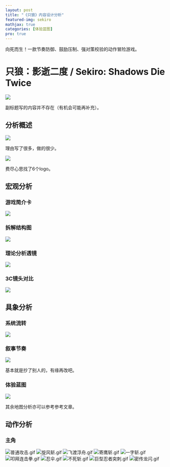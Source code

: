 ```yaml
---
layout: post
title: "《只狼》内容设计分析"
featured-img: sekiro
mathjax: true
categories: [体验蓝图]
pro: true
---
```


向死而生！一款节奏防御、鼓励压制、强对策校验的动作冒险游戏。

<!--more-->

# 只狼：影逝二度 / Sekiro: Shadows Die Twice


![](/assets/img/gameplay/sekiro/1.jpg)

副标题写的内容并不存在（有机会可能再补充）。


## 分析概述

![](/assets/img/gameplay/sekiro/2.jpg)

理由写了很多，做的很少。

![](/assets/img/gameplay/sekiro/3.jpg)

费尽心思找了6个logo。


## 宏观分析


### 游戏简介卡
![](/assets/img/gameplay/sekiro/4.jpg)


### 拆解结构图
![](/assets/img/gameplay/sekiro/5.jpg)


### 理论分析透镜
![](/assets/img/gameplay/sekiro/6.jpg)


### 3C镜头对比
![](/assets/img/gameplay/sekiro/7.jpg)


## 具象分析


### 系统流转
![](/assets/img/gameplay/sekiro/8.jpg)


### 叙事节奏
![](/assets/img/gameplay/sekiro/9.jpg)

基本就是抄了别人的，有缘再改吧。


### 体验蓝图
![](/assets/img/gameplay/sekiro/10.jpg)

其余地图分析亦可以参考参考文章。


## 动作分析


### 主角


![普通攻击.gif](https://i.imgur.com/vb6WBHg.gif)
![旋风斩.gif](https://i.imgur.com/ci5Aqo5.gif)
![飞渡浮舟.gif](https://i.imgur.com/NJ0rtq7.gif)
![寄鹰斩.gif](https://i.imgur.com/WjsQ4rz.gif)
![一字斩.gif](https://i.imgur.com/s5c6nFu.gif)
![叩拜连击拳.gif](https://i.imgur.com/Y1XAmqb.gif)
![忍伞.gif](https://i.imgur.com/KyMfBnE.gif)
![不死斩.gif](https://i.imgur.com/EVR0LtW.gif)
![巨型忍者突刺.gif](https://i.imgur.com/nZhOjSY.gif)
![密传龙闪.gif](https://i.imgur.com/VL1GocN.gif)


<!-- <style>video {
    width: 100%;
    margin: 20 0;
}</style>

<video controls>
  <source src="/assets/img/gameplay/sekiro/不死斩.mp4" type="video/mp4">
</video> -->

